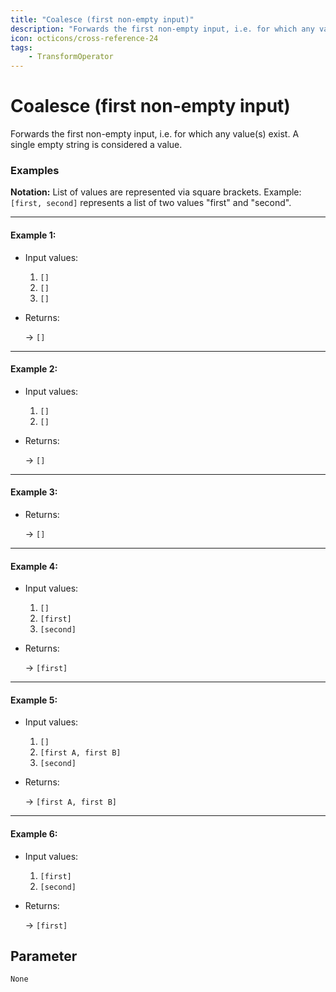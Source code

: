 ```yaml
---
title: "Coalesce (first non-empty input)"
description: "Forwards the first non-empty input, i.e. for which any value(s) exist. A single empty string is considered a value."
icon: octicons/cross-reference-24
tags: 
    - TransformOperator
---
```

# Coalesce (first non-empty input)
<!-- This file was generated - DO NOT CHANGE IT MANUALLY -->



Forwards the first non-empty input, i.e. for which any value(s) exist. A single empty string is considered a value.

### Examples

**Notation:** List of values are represented via square brackets. Example: `[first, second]` represents a list of two values "first" and "second".

---
#### Example 1:

* Input values:
  1. `[]`
  2. `[]`
  3. `[]`

* Returns:

  → `[]`


---
#### Example 2:

* Input values:
  1. `[]`
  2. `[]`

* Returns:

  → `[]`


---
#### Example 3:

* Returns:

  → `[]`


---
#### Example 4:

* Input values:
  1. `[]`
  2. `[first]`
  3. `[second]`

* Returns:

  → `[first]`


---
#### Example 5:

* Input values:
  1. `[]`
  2. `[first A, first B]`
  3. `[second]`

* Returns:

  → `[first A, first B]`


---
#### Example 6:

* Input values:
  1. `[first]`
  2. `[second]`

* Returns:

  → `[first]`




## Parameter

`None`